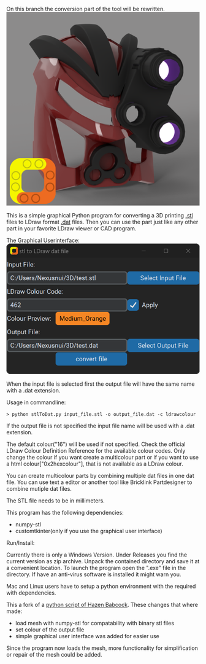 On this branch the conversion part of the tool will be rewritten.
![Image of Custom Part](AkiruDualColor.png)

This is a simple graphical Python program for converting a 3D printing [.stl](https://en.wikipedia.org/wiki/STL_%28file_format%29)
files to LDraw format [.dat](http://www.ldraw.org/article/218) files. Then you can use the part just like any other part in
your favorite LDraw viewer or CAD program.

The Graphical Userinterface:
![Screenshot of the GUI](graphical_userinterface.png)

When the input file is selected first the output file will have the same name with a .dat extension.

Usage in commandline:

```
> python stlToDat.py input_file.stl -o output_file.dat -c ldrawcolour
```

If the output file is not specified the input file name will be used with a .dat extension.

The default colour("16") will be used if not specified. 
Check the official LDraw Colour Definition Reference for the available colour codes.
Only change the colour if you want create a multicolour part or if you want to use a html colour["0x2hexcolour"], that is not available as a LDraw colour.

You can create multicolour parts by combining multiple dat files in one dat file.
You can use text a editor or another tool like Bricklink Partdesigner to combine mutiple dat files.



The STL file needs to be in millimeters.

This program has the following dependencies:
- numpy-stl
- customtkinter(only if you use the graphical user interface)

Run/Install:

Currently there is only a Windows Version.
Under Releases you find the current version as zip archive.
Unpack the contained directory and save it at a convenient location.
To launch the program open the ".exe" file in the directory.
If have an anti-virus software is installed it might warn you.

Mac and Linux users have to setup a python environment with the required with dependencies.

This a fork of a [python script of Hazen Babcock](https://github.com/HazenBabcock/stl-to-dat).
These changes that where made:
- load mesh with numpy-stl for compatability with binary stl files
- set colour of the output file
- simple graphical user interface was added for easier use



Since the program now loads the mesh, more functionality for simplification or repair of the mesh could be added.